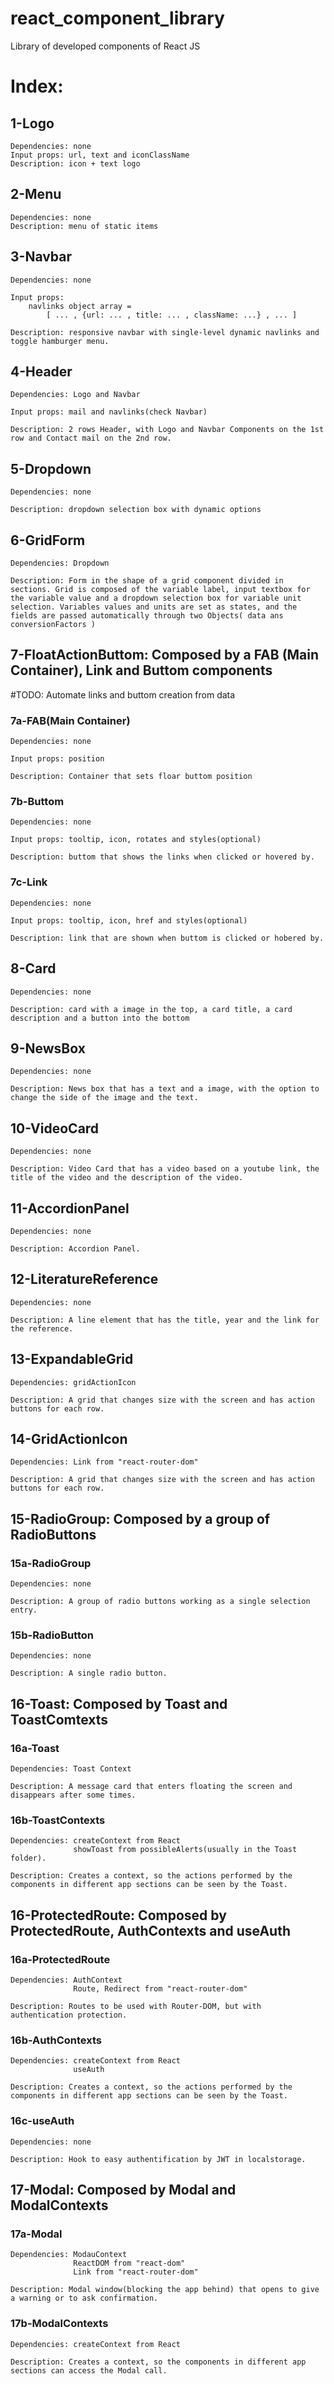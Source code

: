 # react_component_library
Library of developed components of React JS 

# Index:

## 1-Logo
    Dependencies: none
    Input props: url, text and iconClassName
    Description: icon + text logo

## 2-Menu
    Dependencies: none
    Description: menu of static items

## 3-Navbar
    Dependencies: none
    
    Input props: 
        navlinks object array = 
            [ ... , {url: ... , title: ... , className: ...} , ... ]
    
    Description: responsive navbar with single-level dynamic navlinks and toggle hamburger menu.

## 4-Header
    Dependencies: Logo and Navbar
    
    Input props: mail and navlinks(check Navbar)
    
    Description: 2 rows Header, with Logo and Navbar Components on the 1st row and Contact mail on the 2nd row.

## 5-Dropdown
    Dependencies: none
    
    Description: dropdown selection box with dynamic options

## 6-GridForm
    Dependencies: Dropdown
    
    Description: Form in the shape of a grid component divided in sections. Grid is composed of the variable label, input textbox for the variable value and a dropdown selection box for variable unit selection. Variables values and units are set as states, and the fields are passed automatically through two Objects( data ans conversionFactors )

## 7-FloatActionButtom: Composed by a FAB (Main Container), Link and Buttom components  
#TODO: Automate links and buttom creation from data
### 7a-FAB(Main Container)  
    Dependencies: none
    
    Input props: position

    Description: Container that sets floar buttom position

### 7b-Buttom  
    Dependencies: none
    
    Input props: tooltip, icon, rotates and styles(optional)

    Description: buttom that shows the links when clicked or hovered by.

### 7c-Link  
    Dependencies: none
    
    Input props: tooltip, icon, href and styles(optional)

    Description: link that are shown when buttom is clicked or hobered by.

## 8-Card
    Dependencies: none
    
    Description: card with a image in the top, a card title, a card description and a button into the bottom

## 9-NewsBox
    Dependencies: none
    
    Description: News box that has a text and a image, with the option to change the side of the image and the text.

## 10-VideoCard
    Dependencies: none
    
    Description: Video Card that has a video based on a youtube link, the title of the video and the description of the video.

## 11-AccordionPanel
    Dependencies: none
    
    Description: Accordion Panel.

## 12-LiteratureReference
    Dependencies: none
    
    Description: A line element that has the title, year and the link for the reference.

## 13-ExpandableGrid
    Dependencies: gridActionIcon
    
    Description: A grid that changes size with the screen and has action buttons for each row.

## 14-GridActionIcon
    Dependencies: Link from "react-router-dom"
    
    Description: A grid that changes size with the screen and has action buttons for each row.

## 15-RadioGroup: Composed by a group of RadioButtons 
### 15a-RadioGroup
    Dependencies: none
    
    Description: A group of radio buttons working as a single selection entry.

### 15b-RadioButton
    Dependencies: none
    
    Description: A single radio button.

## 16-Toast: Composed by Toast and ToastComtexts
### 16a-Toast
    Dependencies: Toast Context
    
    Description: A message card that enters floating the screen and disappears after some times.

### 16b-ToastContexts
    Dependencies: createContext from React
                  showToast from possibleAlerts(usually in the Toast folder).
    
    Description: Creates a context, so the actions performed by the components in different app sections can be seen by the Toast.

## 16-ProtectedRoute: Composed by ProtectedRoute, AuthContexts and useAuth
### 16a-ProtectedRoute
    Dependencies: AuthContext
                  Route, Redirect from "react-router-dom"
    
    Description: Routes to be used with Router-DOM, but with authentication protection.

### 16b-AuthContexts
    Dependencies: createContext from React
                  useAuth
    
    Description: Creates a context, so the actions performed by the components in different app sections can be seen by the Toast.

### 16c-useAuth
    Dependencies: none
    
    Description: Hook to easy authentification by JWT in localstorage.

## 17-Modal: Composed by Modal and ModalContexts
### 17a-Modal
    Dependencies: ModauContext
                  ReactDOM from "react-dom"
                  Link from "react-router-dom"
    
    Description: Modal window(blocking the app behind) that opens to give a warning or to ask confirmation.

### 17b-ModalContexts
    Dependencies: createContext from React
    
    Description: Creates a context, so the components in different app sections can access the Modal call.